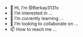 - 👋 Hi, I’m @Berkay3131x
- 👀 I’m interested in ...
- 🌱 I’m currently learning ...
- 💞️ I’m looking to collaborate on ...
- 📫 How to reach me ...

<!---
Berkay3131x/Berkay3131x is a ✨ special ✨ repository because its `README.md` (this file) appears on your GitHub profile.
You can click the Preview link to take a look at your changes.
--->

